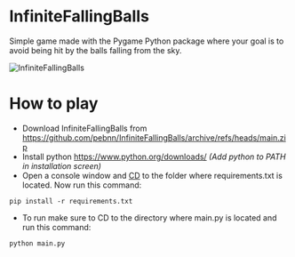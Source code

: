 # InfiniteFallingBalls
Simple game made with  the Pygame Python package where your goal is to avoid being hit by the balls falling from the sky.

![InfiniteFallingBalls](https://i.imgur.com/CKRwqgb.png)


# How to play
* Download InfiniteFallingBalls from https://github.com/pebnn/InfiniteFallingBalls/archive/refs/heads/main.zip
* Install python https://www.python.org/downloads/  *(Add python to PATH in installation screen)*
* Open a console window and [CD](https://www.lifewire.com/change-directories-in-command-prompt-5185508) to the folder where requirements.txt is located. Now run this command: 
```
pip install -r requirements.txt
```
* To run make sure to CD to the directory where main.py is located and run this command:
```
python main.py
```
